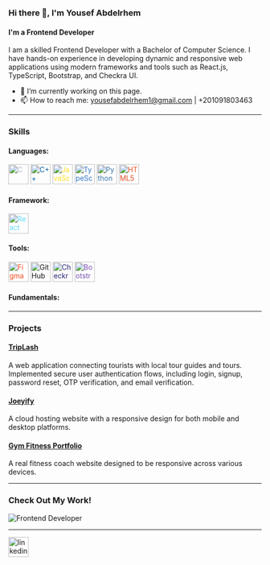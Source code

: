 ### Hi there 👋, I'm Yousef Abdelrhem
#### I'm a Frontend Developer

I am a skilled Frontend Developer with a Bachelor of Computer Science. I have hands-on experience in developing dynamic and responsive web applications using modern frameworks and tools such as React.js, TypeScript, Bootstrap, and Checkra UI.

- 🔭 I’m currently working on this page.
- 📫 How to reach me: yousefabdelrhem1@gmail.com | +201091803463

---

### Skills

#### Languages:
<p align="left">
  <img src="https://cdn.jsdelivr.net/npm/simple-icons@3.0.1/icons/c.svg" alt="C" height="40" style="color: #A8B9CC;"/> 
  <img src="https://cdn.jsdelivr.net/npm/simple-icons@3.0.1/icons/cplusplus.svg" alt="C++" height="40" style="color: #00599C;"/> 
  <img src="https://cdn.jsdelivr.net/npm/simple-icons@3.0.1/icons/javascript.svg" alt="JavaScript" height="40" style="color: #F7DF1E;"/> 
  <img src="https://cdn.jsdelivr.net/npm/simple-icons@3.0.1/icons/typescript.svg" alt="TypeScript" height="40" style="color: #3178C6;"/> 
  <img src="https://cdn.jsdelivr.net/npm/simple-icons@3.0.1/icons/python.svg" alt="Python" height="40" style="color: #3776AB;"/> 
  <img src="https://cdn.jsdelivr.net/npm/simple-icons@3.0.1/icons/html5.svg" alt="HTML5" height="40" style="color: #E34F26;"/> 
</p>

#### Framework:
<p align="left">
  <img src="https://cdn.jsdelivr.net/npm/simple-icons@3.0.1/icons/react.svg" alt="React" height="40" style="color: #61DAFB;"/> 
</p>

#### Tools:
<p align="left">
  <img src="https://cdn.jsdelivr.net/npm/simple-icons@3.0.1/icons/figma.svg" alt="Figma" height="40" style="color: #F24E1E;"/> 
  <img src="https://cdn.jsdelivr.net/npm/simple-icons@3.0.1/icons/github.svg" alt="GitHub" height="40" style="color: #181717;"/> 
  <img src="https://cdn.jsdelivr.net/npm/simple-icons@3.0.1/icons/centos.svg" alt="Checkra UI" height="40" style="color: #262577;"/> 
  <img src="https://cdn.jsdelivr.net/npm/simple-icons@3.0.1/icons/bootstrap.svg" alt="Bootstrap" height="40" style="color: #7952B3;"/> 
</p>

#### Fundamentals:

<p align="left">
  <i class="fa-brands fa-js"></i>
 <!-- Data Structures -->
  <i class="fas fa-cogs" style="font-size:40px;color:#FF2D20;"></i> <!-- Algorithms -->
  <i class="fas fa-object-group" style="font-size:40px;color:#007ACC;"></i> <!-- OOP -->
  <i class="fab fa-git-alt" style="font-size:40px;color:#F05032;"></i> <!-- Git -->
  <i class="fas fa-lightbulb" style="font-size:40px;color:#1F7AC8;"></i> <!-- Problem Solving -->
  <i class="fas fa-trophy" style="font-size:40px;color:#00427E;"></i> <!-- Competitive Programming -->
</p>


---

### Projects

#### [TripLash](https://github.com/TripLash/Triplash-Web-Front)
A web application connecting tourists with local tour guides and tours. Implemented secure user authentication flows, including login, signup, password reset, OTP verification, and email verification.

#### [Joeyify](https://github.com/YousefAbdelrem/Joeyify)
A cloud hosting website with a responsive design for both mobile and desktop platforms.

#### [Gym Fitness Portfolio](https://github.com/YousefAbdelrem/Mostafa-Elaydy)
A real fitness coach website designed to be responsive across various devices.

---

### Check Out My Work!

![Frontend Developer](https://media.giphy.com/media/L1R1tvI9svkIWwpVYr/giphy.gif)

---

[<img src="https://cdn.jsdelivr.net/npm/simple-icons@3.0.1/icons/linkedin.svg" alt="linkedin" height="40">](https://www.linkedin.com/in/yousef-abdelrhem-247a01223/)
